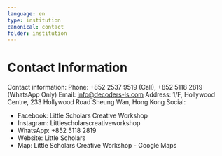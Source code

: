 ```yaml
---
language: en
type: institution
canonical: contact
folder: institution
---
```

# Contact Information

Contact information:
Phone: +852 2537 9519 (Call), +852 5118 2819 (WhatsApp Only)
Email: info@decoders-ls.com
Address: 1/F, Hollywood Centre, 233 Hollywood Road Sheung Wan, Hong Kong
Social:
- Facebook: Little Scholars Creative Workshop
- Instagram: Littlescholarscreativeworkshop
- WhatsApp: +852 5118 2819
- Website: Little Scholars
- Map: Little Scholars Creative Workshop - Google Maps